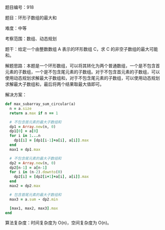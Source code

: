 题目编号：918

题目：环形子数组的最大和

难度：中等

考察范围：数组、动态规划

题干：给定一个由整数数组 A 表示的环形数组 C，求 C 的非空子数组的最大可能和。

解题思路：本题是一个环形数组，可以将其转化为两个普通数组，一个是不包含首元素的子数组，一个是不包含尾元素的子数组。对于不包含首元素的子数组，可以使用动态规划求解最大子数组和，对于不包含尾元素的子数组，可以使用动态规划求解最大子数组和，最后将两个结果取最大值即可。

解决方案：

```ruby
def max_subarray_sum_circular(a)
  n = a.size
  return a.max if n == 1

  # 不包含首元素的最大子数组和
  dp1 = Array.new(n, 0)
  dp1[0] = a[0]
  for i in 1...n
    dp1[i] = [dp1[i-1]+a[i], a[i]].max
  end
  max1 = dp1.max

  # 不包含尾元素的最大子数组和
  dp2 = Array.new(n, 0)
  dp2[n-1] = a[n-1]
  for i in (n-2).downto(0)
    dp2[i] = [dp2[i+1]+a[i], a[i]].max
  end
  max2 = dp2.max

  # 包含首尾元素的最大子数组和
  max3 = a.sum - dp2.min

  [max1, max2, max3].max
end
```

算法复杂度：时间复杂度为 O(n)，空间复杂度为 O(n)。